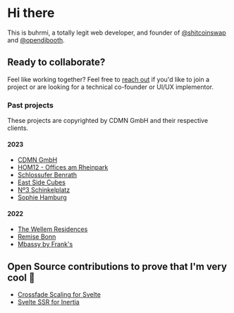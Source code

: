 # Hi there

This is buhrmi, a totally legit web developer, and founder of [@shitcoinswap](https://twitter.com/shitcoinswap) and [@opendjbooth](https://www.opendjbooth.com).

## Ready to collaborate?

Feel like working together? Feel free to [reach out](mailto:buhrmi@gmail.com) if you'd like to join a project or are looking for a technical co-founder or UI/UX implementor.

### Past projects

These projects are copyrighted by CDMN GmbH and their respective clients.

#### 2023

- [CDMN GmbH](https://cdmn.de)
- [HOM12 - Offices am Rheinpark](https://www.hom12.de)
- [Schlossufer Benrath](https://www.schlossufer-benrath.de)
- [East Side Cubes](https://www.east-side-cubes.de)
- [Nº3 Schinkelplatz](https://no3-schinkelplatz.cdmn.de/en)
- [Sophie Hamburg](https://sophie.hamburg)

#### 2022

- [The Wellem Residences](https://www.thewellemresidences.com)
- [Remise Bonn](https://www.remise-bonn.de)
- [Mbassy by Frank's](https://www.mbassybyfranks.com)

## Open Source contributions to prove that I'm very cool 🫠

- [Crossfade Scaling for Svelte](https://github.com/sveltejs/svelte/pull/3175)
- [Svelte SSR for Inertia](https://github.com/inertiajs/inertia/pull/1349)

